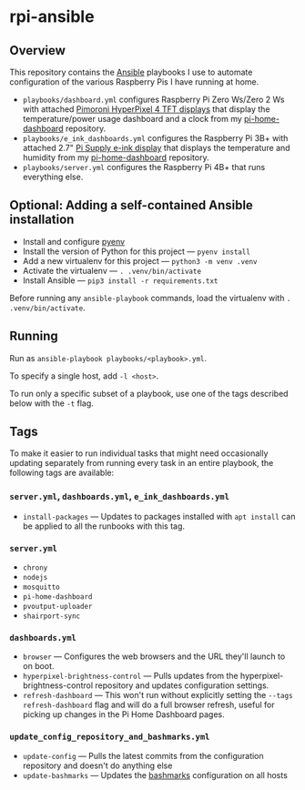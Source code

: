 # rpi-ansible

## Overview

This repository contains the [Ansible](https://www.ansible.com) playbooks I use to automate configuration of the various Raspberry Pis I have running at home.

* `playbooks/dashboard.yml` configures Raspberry Pi Zero Ws/Zero 2 Ws with attached [Pimoroni HyperPixel 4 TFT displays](https://shop.pimoroni.com/products/hyperpixel-4?variant=12569539706963) that display the temperature/power usage dashboard and a clock from my [pi-home-dashboard](https://github.com/VirtualWolf/pi-home-dashboard) repository.
* `playbooks/e_ink_dashboards.yml` configures the Raspberry Pi 3B+ with attached 2.7" [Pi Supply e-ink display](https://uk.pi-supply.com/products/papirus-epaper-eink-screen-hat-for-raspberry-pi) that displays the temperature and humidity from my [pi-home-dashboard](https://github.com/VirtualWolf/pi-home-dashboard) repository.
* `playbooks/server.yml` configures the Raspberry Pi 4B+ that runs everything else.

## Optional: Adding a self-contained Ansible installation

* Install and configure [pyenv](https://github.com/pyenv/pyenv)
* Install the version of Python for this project — `pyenv install`
* Add a new virtualenv for this project — `python3 -m venv .venv`
* Activate the virtualenv — `. .venv/bin/activate`
* Install Ansible — `pip3 install -r requirements.txt`

Before running any `ansible-playbook` commands, load the virtualenv with `. .venv/bin/activate`.

## Running
Run as `ansible-playbook playbooks/<playbook>.yml`.

To specify a single host, add `-l <host>`.

To run only a specific subset of a playbook, use one of the tags described below with the `-t` flag.

## Tags

To make it easier to run individual tasks that might need occasionally updating separately from running every task in an entire playbook, the following tags are available:

### `server.yml`, `dashboards.yml`, `e_ink_dashboards.yml`
* `install-packages` — Updates to packages installed with `apt install` can be applied to all the runbooks with this tag.

### `server.yml`
* `chrony`
* `nodejs`
* `mosquitto`
* `pi-home-dashboard`
* `pvoutput-uploader`
* `shairport-sync`

### `dashboards.yml`
* `browser` — Configures the web browsers and the URL they'll launch to on boot.
* `hyperpixel-brightness-control` — Pulls updates from the hyperpixel-brightness-control repository and updates configuration settings.
* `refresh-dashboard` — This won't run without explicitly setting the `--tags refresh-dashboard` flag and will do a full browser refresh, useful for picking up changes in the Pi Home Dashboard pages.

### `update_config_repository_and_bashmarks.yml`
* `update-config` — Pulls the latest commits from the configuration repository and doesn't do anything else
* `update-bashmarks` — Updates the [bashmarks](https://github.com/huyng/bashmarks/) configuration on all hosts
